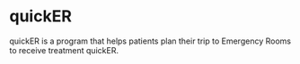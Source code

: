 # quickER
quickER is a program that helps patients plan their trip to Emergency Rooms to receive treatment quickER.
